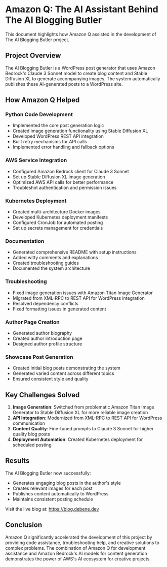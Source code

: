 # Amazon Q: The AI Assistant Behind The AI Blogging Butler

This document highlights how Amazon Q assisted in the development of The AI Blogging Butler project.

## Project Overview

The AI Blogging Butler is a WordPress post generator that uses Amazon Bedrock's Claude 3 Sonnet model to create blog content and Stable Diffusion XL to generate accompanying images. The system automatically publishes these AI-generated posts to a WordPress site.

## How Amazon Q Helped

### Python Code Development
- Implemented the core post generation logic
- Created image generation functionality using Stable Diffusion XL
- Developed WordPress REST API integration
- Built retry mechanisms for API calls
- Implemented error handling and fallback options

### AWS Service Integration
- Configured Amazon Bedrock client for Claude 3 Sonnet
- Set up Stable Diffusion XL image generation
- Optimized AWS API calls for better performance
- Troubleshot authentication and permission issues

### Kubernetes Deployment
- Created multi-architecture Docker images
- Developed Kubernetes deployment manifests
- Configured CronJob for automated posting
- Set up secrets management for credentials

### Documentation
- Generated comprehensive README with setup instructions
- Added witty comments and explanations
- Created troubleshooting guides
- Documented the system architecture

### Troubleshooting
- Fixed image generation issues with Amazon Titan Image Generator
- Migrated from XML-RPC to REST API for WordPress integration
- Resolved dependency conflicts
- Fixed formatting issues in generated content

### Author Page Creation
- Generated author biography
- Created author introduction page
- Designed author profile structure

### Showcase Post Generation
- Created initial blog posts demonstrating the system
- Generated varied content across different topics
- Ensured consistent style and quality

## Key Challenges Solved

1. **Image Generation**: Switched from problematic Amazon Titan Image Generator to Stable Diffusion XL for more reliable image creation
2. **API Integration**: Modernized from XML-RPC to REST API for WordPress communication
3. **Content Quality**: Fine-tuned prompts to Claude 3 Sonnet for higher quality blog posts
4. **Deployment Automation**: Created Kubernetes deployment for scheduled posting

## Results

The AI Blogging Butler now successfully:
- Generates engaging blog posts in the author's style
- Creates relevant images for each post
- Publishes content automatically to WordPress
- Maintains consistent posting schedule

Visit the live blog at: https://blog.debene.dev

## Conclusion

Amazon Q significantly accelerated the development of this project by providing code assistance, troubleshooting help, and creative solutions to complex problems. The combination of Amazon Q for development assistance and Amazon Bedrock's AI models for content generation demonstrates the power of AWS's AI ecosystem for creative projects.
